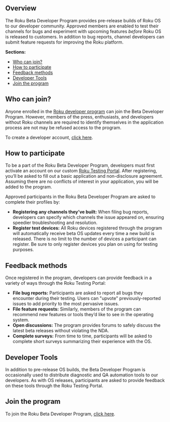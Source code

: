 ## Overview
The Roku Beta Developer Program provides pre-release builds of Roku OS to our developer community. Approved members are enabled to test their channels for bugs and experiment with upcoming features _before_ Roku OS is released to customers. In addition to bug reports, channel developers can submit feature requests for improving the Roku platform.

**Sections:**
*   [Who can join?](#who-can-join)
*   [How to participate](#how-to-participate)
*   [Feedback methods](#feedback-methods)
*   [Developer Tools](#developer-tools)
*   [Join the program](#join-the-program)

## Who can join?
Anyone enrolled in the [Roku developer program](https://developer.roku.com/home) can join the Beta Developer Program. However, members of the press, enthusiasts, and developers without Roku channels are required to identify themselves in the application process are not may be refused access to the program.

To create a developer account, [click here](https://developer.roku.com/home).

## How to participate
To be a part of the Roku Beta Developer Program, developers must first activate an account on our custom [Roku Testing Portal](https://rokutestingportal.centercode.com/callout/?callid=C3D70CF78CBB41C5906C7838A41F24BE). After registering, you’ll be asked to fill out a basic application and non-disclosure agreement. Assuming there are no conflicts of interest in your application, you will be added to the program.

Approved participants in the Roku Beta Developer Program are asked to complete their profiles by:
*   **Registering any channels they’ve built:** When filing bug reports, developers can specify which channels the issue appeared on, ensuring speedier troubleshooting and resolution.
*   **Register test devices:** All Roku devices registered through the program will automatically receive beta OS updates every time a new build is released. There is no limit to the number of devices a participant can register. Be sure to only register devices you plan on using for testing purposes.

## Feedback methods

Once registered in the program, developers can provide feedback in a variety of ways through the Roku Testing Portal:
*   **File bug reports:** Participants are asked to report all bugs they encounter during their testing. Users can "upvote" previously-reported issues to add priority to the most pervasive issues.
*   **File feature requests:** Similarly, members of the program can recommend new features or tools they’d like to see in the operating system.
*   **Open discussions:** The program provides forums to safely discuss the latest beta releases without violating the NDA.
*   **Complete surveys:** From time to time, participants will be asked to complete short surveys summarizing their experience with the OS.

## Developer Tools

In addition to pre-release OS builds, the Beta Developer Program is occasionally used to distribute diagnostic and QA automation tools to our developers. As with OS releases, participants are asked to provide feedback on these tools through the Roku Testing Portal.

## Join the program

To join the Roku Beta Developer Program, [click here](https://rokutestingportal.centercode.com/callout/?callid=C3D70CF78CBB41C5906C7838A41F24BE).
